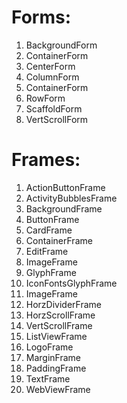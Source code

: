# Forms:
 1. BackgroundForm
 1. ContainerForm
 1. CenterForm
 1. ColumnForm  
 2. ContainerForm
 3. RowForm
 4. ScaffoldForm
 5. VertScrollForm

# Frames:
 1. ActionButtonFrame
 2. ActivityBubblesFrame
 4. BackgroundFrame
 5. ButtonFrame
 6. CardFrame
 8. ContainerFrame
 9. EditFrame
 10. ImageFrame
 11. GlyphFrame
 12. IconFontsGlyphFrame
 13. ImageFrame
 14. HorzDividerFrame
 15. HorzScrollFrame
 16. VertScrollFrame
 18. ListViewFrame
 19. LogoFrame
 20. MarginFrame
 21. PaddingFrame
 22. TextFrame
 23. WebViewFrame
